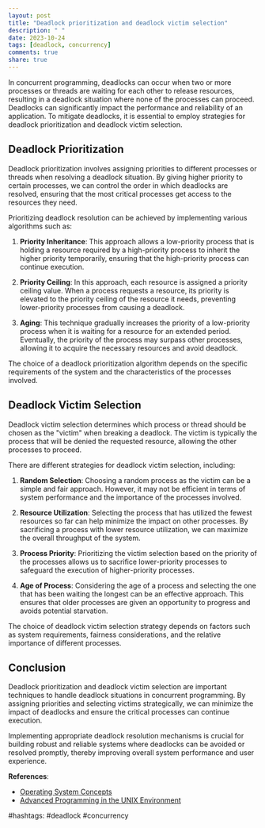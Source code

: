 ```yaml
---
layout: post
title: "Deadlock prioritization and deadlock victim selection"
description: " "
date: 2023-10-24
tags: [deadlock, concurrency]
comments: true
share: true
---
```


In concurrent programming, deadlocks can occur when two or more processes or threads are waiting for each other to release resources, resulting in a deadlock situation where none of the processes can proceed. Deadlocks can significantly impact the performance and reliability of an application. To mitigate deadlocks, it is essential to employ strategies for deadlock prioritization and deadlock victim selection.

## Deadlock Prioritization

Deadlock prioritization involves assigning priorities to different processes or threads when resolving a deadlock situation. By giving higher priority to certain processes, we can control the order in which deadlocks are resolved, ensuring that the most critical processes get access to the resources they need.

Prioritizing deadlock resolution can be achieved by implementing various algorithms such as:

1. **Priority Inheritance**: This approach allows a low-priority process that is holding a resource required by a high-priority process to inherit the higher priority temporarily, ensuring that the high-priority process can continue execution.

2. **Priority Ceiling**: In this approach, each resource is assigned a priority ceiling value. When a process requests a resource, its priority is elevated to the priority ceiling of the resource it needs, preventing lower-priority processes from causing a deadlock.

3. **Aging**: This technique gradually increases the priority of a low-priority process when it is waiting for a resource for an extended period. Eventually, the priority of the process may surpass other processes, allowing it to acquire the necessary resources and avoid deadlock.

The choice of a deadlock prioritization algorithm depends on the specific requirements of the system and the characteristics of the processes involved.

## Deadlock Victim Selection

Deadlock victim selection determines which process or thread should be chosen as the "victim" when breaking a deadlock. The victim is typically the process that will be denied the requested resource, allowing the other processes to proceed.

There are different strategies for deadlock victim selection, including:

1. **Random Selection**: Choosing a random process as the victim can be a simple and fair approach. However, it may not be efficient in terms of system performance and the importance of the processes involved.

2. **Resource Utilization**: Selecting the process that has utilized the fewest resources so far can help minimize the impact on other processes. By sacrificing a process with lower resource utilization, we can maximize the overall throughput of the system.

3. **Process Priority**: Prioritizing the victim selection based on the priority of the processes allows us to sacrifice lower-priority processes to safeguard the execution of higher-priority processes.

4. **Age of Process**: Considering the age of a process and selecting the one that has been waiting the longest can be an effective approach. This ensures that older processes are given an opportunity to progress and avoids potential starvation.

The choice of deadlock victim selection strategy depends on factors such as system requirements, fairness considerations, and the relative importance of different processes.

## Conclusion

Deadlock prioritization and deadlock victim selection are important techniques to handle deadlock situations in concurrent programming. By assigning priorities and selecting victims strategically, we can minimize the impact of deadlocks and ensure the critical processes can continue execution. 

Implementing appropriate deadlock resolution mechanisms is crucial for building robust and reliable systems where deadlocks can be avoided or resolved promptly, thereby improving overall system performance and user experience.

**References**:  
- [Operating System Concepts](https://www.amazon.com/Operating-System-Concepts-Abraham-Silberschatz/dp/8120340371)
- [Advanced Programming in the UNIX Environment](https://www.amazon.com/Advanced-Programming-UNIX-Environment-3rd/dp/0321637739)

#hashtags: #deadlock #concurrency